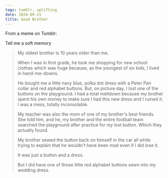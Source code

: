 ```yaml
---
tags: tumblr, uplifting
date: 2024-09-21
title: Good Brother 
---
```


From a meme on Tumblr:

Tell me a soft memory

> My oldest brother is 10 years older than me.
>
> When I was in first grade, he took me shopping for new school clothes which was huge because, as the youngest of six kids, I lived in hand-me-downs.
>
> He bought me a little navy blue, polka dot dress with a Peter Pan collar and red alphabet buttons. But, on picture day, I lost one of the buttons on the playground. I had a total meltdown because my brother spent his own money to make sure I had this new dress and I ruined it. I was a mess, totally inconsolable.
>
> My teacher was also the mom of one of my brother's best friends. She told him, and he, my brother and the entire football team searched the playground after practice for my lost button. Which they actually found.
>
> My brother sewed the button back on himself in the car all while trying to explain that he wouldn't have been mad even if I did lose it.
>
> It was just a button and a dress.
>
> But I did have one of those little red alphabet buttons sewn into my wedding dress.